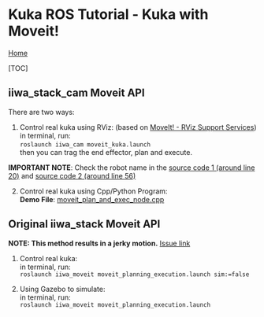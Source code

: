 # Kuka ROS Tutorial - Kuka with Moveit!

[Home](../README.md)

[TOC]

## iiwa_stack_cam Moveit API

There are two ways:

1. Control real kuka using RViz: (based on [MoveIt! - RViz Support Services](./KukaMicroservices.md#moveit---rviz-support-services))  
    in terminal, run:  
    `roslaunch iiwa_cam moveit_kuka.launch`  
    then you can trag the end effector, plan and execute.

  **IMPORTANT NOTE**: Check the robot name in the [source code 1 (around line 20)](../src/utilities/moveit_rviz_exec_service.cpp) and [source code 2 (around line 56)](../src/utilities/moveit_rviz_state_receiver_service.cpp)  
  
2. Control real kuka using Cpp/Python Program:  
    **Demo File**: [moveit_plan_and_exec_node.cpp](../src/demo/moveit_plan_and_exec_node.cpp)

## Original iiwa_stack Moveit API

**NOTE: This method results in a jerky motion.** [Issue link](https://github.com/IFL-CAMP/iiwa_stack/issues/284)  

1. Control real kuka:  
  in terminal, run:  
  `roslaunch iiwa_moveit moveit_planning_execution.launch sim:=false`

2. Using Gazebo to simulate:  
  in terminal, run:  
  `roslaunch iiwa_moveit moveit_planning_execution.launch`
